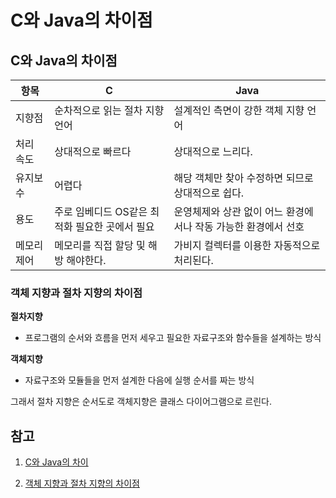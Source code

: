 # C와 Java의 차이점

## C와 Java의 차이점

| 항목        | C                                              | Java                                                         |
| ----------- | ---------------------------------------------- | ------------------------------------------------------------ |
| 지향점      | 순차적으로 읽는 절차 지향 언어                 | 설계적인 측면이 강한 객체 지향 언어                           |
| 처리 속도   | 상대적으로 빠르다                              | 상대적으로 느리다.                                           |
| 유지보수    | 어렵다                                         | 해당 객체만 찾아 수정하면 되므로 상대적으로 쉽다.            |
| 용도        | 주로 임베디드 OS같은 최적화 필요한 곳에서 필요 | 운영체제와 상관 없이 어느 환경에서나 작동 가능한 환경에서 선호 |
| 메모리 제어 | 메모리를 직접 할당 및 해방 해야한다.           | 가비지 컬렉터를 이용한 자동적으로 처리된다.                  |

### 객체 지향과 절차 지향의 차이점

**절차지향**

- 프로그램의 순서와 흐름을 먼저 세우고 필요한 자료구조와 함수들을 설계하는 방식

**객체지향**

- 자료구조와 모듈들을 먼저 설계한 다음에 실행 순서를 짜는 방식



그래서 절차 지향은 순서도로 객체지향은 클래스 다이어그램으로 르린다.

## 참고

1. [C와 Java의 차이]([http://hongong.hanbit.co.kr/c%EC%96%B8%EC%96%B4-java-%EC%B0%A8%EC%9D%B4%EC%A0%90-%EC%A0%95%EB%A6%AC%ED%91%9C/](http://hongong.hanbit.co.kr/c언어-java-차이점-정리표/))

2. [객체 지향과 절차 지향의 차이점](https://gbsb.tistory.com/3)
